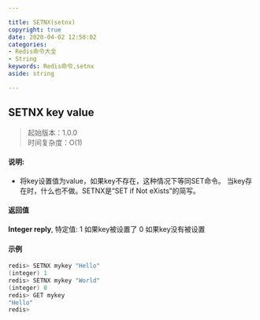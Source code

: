 ```yaml
---

title: SETNX(setnx)
copyright: true
date: 2020-04-02 12:50:02
categories: 
- Redis命令大全
- String
keywords: Redis命令,setnx
aside: string

---
```

## SETNX key value 
>起始版本：1.0.0<br/>时间复杂度：O(1)  


#### 说明:
* 将key设置值为value，如果key不存在，这种情况下等同SET命令。 当key存在时，什么也不做。SETNX是“SET if Not eXists”的简写。

#### 返回值

**Integer reply**, 特定值:
1 如果key被设置了
0 如果key没有被设置


#### 示例

```c
redis> SETNX mykey "Hello"
(integer) 1
redis> SETNX mykey "World"
(integer) 0
redis> GET mykey
"Hello"
redis> 
```

